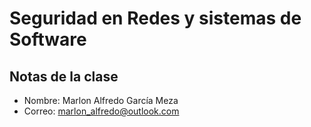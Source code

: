 # Seguridad en Redes y sistemas de Software

## Notas de la clase

- Nombre: Marlon Alfredo García Meza
- Correo: marlon_alfredo@outlook.com


